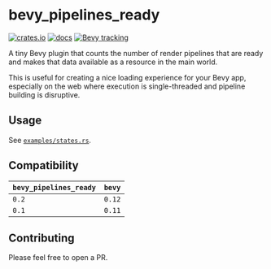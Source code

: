 # bevy_pipelines_ready

[![crates.io](https://img.shields.io/crates/v/bevy_pipelines_ready.svg)](https://crates.io/crates/bevy_pipelines_ready)
[![docs](https://docs.rs/bevy_pipelines_ready/badge.svg)](https://docs.rs/bevy_pipelines_ready)
[![Bevy tracking](https://img.shields.io/badge/Bevy%20tracking-released%20version-lightblue)](https://github.com/bevyengine/bevy/blob/main/docs/plugins_guidelines.md#main-branch-tracking)

A tiny Bevy plugin that counts the number of render pipelines that are ready and makes that data available as a resource in the main world.

This is useful for creating a nice loading experience for your Bevy app, especially on the web where execution is single-threaded and pipeline building is disruptive.

## Usage

See [`examples/states.rs`](examples/states.rs).

## Compatibility

| `bevy_pipelines_ready`   | `bevy` |
| :--                      | :--    |
| `0.2`                    | `0.12` |
| `0.1`                    | `0.11` |

## Contributing

Please feel free to open a PR.
